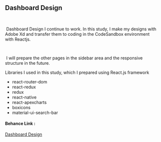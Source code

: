 <h2>Dashboard Design</h2>
   <p>  Dashboard Design I continue to work. In this study, I make my designs with Adobe Xd and transfer them to coding in the CodeSandbox environment with Reactjs.</p>
   <p>  I will prepare the other pages in the sidebar area and the responsive structure in the future.</p>
<p>Libraries I used in this study, which I prepared using React.js framework</p>

<ul>
<li>react-router-dom</li>
<li>react-redux</li>
<li>redux</li>
<li>react-native</li>
<li>react-apexcharts</li>
<li>boxicons</li>
<li>material-ui-search-bar</li>
</ul>

<h4>Behance Link :</h4> <p><a href="https://www.behance.net/gallery/125995097/Dashboard-Design" target="_blank">Dashboard Design</a></p>
